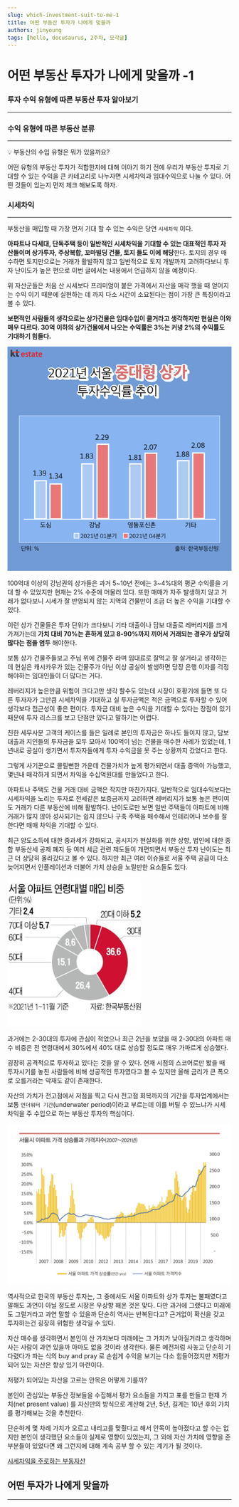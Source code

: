 ```yaml
---
slug: which-investment-suit-to-me-1
title: 어떤 부동산 투자가 나에게 맞을까
authors: jinyoung
tags: [hello, docusaurus, 2주차, 모각글]
---
```


# 어떤 부동산 투자가 나에게 맞을까 -1

### 투자 수익 유형에 따른 부동산 투자 알아보기

---

### 수익 유형에 따른 부동산 분류

---

<aside>
💡 부동산의 수입 유형은 뭐가 있을까요?

</aside>

어떤 유형의 부동산 투자가 적합한지에 대해 이야기 하기 전에 우리가 부동산 투자로 기대할 수 있는 수익을 큰 카테고리로 나누자면 시세차익과 임대수익으로 나눌 수 있다. 어떤 것들이 있는지 먼저 체크 해보도록 하자.

### 시세차익

---

부동산을 매입할 때 가장 먼저 기대 할 수 있는 수익은 당연 `시세차익` 이다.

**아파트나 다세대, 단독주택 등이 일반적인 시세차익을 기대할 수 있는 대표적인 투자 자산들이며 상가투자, 주상복합, 꼬마빌딩 건물, 토지 들도 이에 해당**한다. 토지의 경우 매수하면 토지만으로는 거래가 활발하지 않고 일반적으로 토지 개발까지 고려하다보니 투자 난이도가 높은 편으로 이번 글에서는 내용에서 언급하지 않을 예정이다.

위 자산군들은 처음 산 시세보다 프리미엄이 붙은 가격에서 자산을 매각 했을 때 얻어지는 수익 이기 때문에 실현하는 데 까지 다소 시간이 소요된다는 점이 가장 큰 특징이라고 볼 수 있다.

**보편적인 사람들의 생각으로는 상가건물은 임대수입이 클거라고 생각하지만 현실은 이와 매우 다르다. 30억 이하의 상가건물에서 나오는 수익률은 3%는 커녕 2%의 수익률도 기대하기 힘들다.**

![Untitled](../img/second/Untitled.png)

100억대 이상의 강남권의 상가들은 과거 5~10년 전에는 3~4%대의 평균 수익률을 기대 할 수 있었지만 현재는 2% 수준에 머물러 있다. 또한 매매가 자주 발생하지 않고 거래가 없다보니 시세가 잘 반영되지 않는 지역의 건물만이 조금 더 높은 수익을 기대할 수 있다.

이런 상가 건물들은 투자 단위가 크다보니 기타 대출이나 담보 대출로 레버리지를 크게 가져가는데 **가치 대비 70%는 흔하게 있고 8-90%까지 끼어서 거래되는 경우가 상당히 많다는 점을 염두** 해야한다.

보통 상가 건물주들보고 주님 위에 건물주 라며 임대료로 잘먹고 잘 살거라고 생각하는데 현실은 캐시카우가 있는 건물주가 아닌 이상 공실이 발생하면 당장 은행 이자를 걱정해야하는 임대인들이 더 많다는 거다.

레버리지가 높은만큼 위험이 크다고만 생각 할수도 있는데 시장이 호황기에 들면 또 다른 투자자가 그만큼 시세차익을 기대하고 실 투자금액은 적은 금액으로 투자할 수 있어 생각보다 접근성이 좋은 편이다. 투자금 대비 높은 수익을 기대할 수 있다는 장점이 있기 때문에 투자 리스크를 보고 단점만 있다고 말하기는 어렵다.

친한 세무사분 고객의 케이스를 들은 일례로 본인의 투자금은 하나도 들이지 않고, 담보 대출과 지인들의 투자금을 모두 모아서 100억이 넘는 건물을 매수한 사례가 있었는데, 1년내로 공실이 생기면서 투자자들에게 투자 수익금을 못 주는 상황까지 갔었다고 한다.

그렇게 사기꾼으로 몰릴뻔한 가운데 건물가치가 높게 평가되면서 대출 증액이 가능했고, 몇년내 매각하게 되면서 차익을 수십억원대를 만들었다고 한다.

아파트나 주택도 건물 거래 대비 금액은 작지만 마찬가지다. 일반적으로 임대수익보다는 시세차익을 노리는 투자로 전세같은 보증금까지 고려하면 레버리지가 보통 높은 편이여도 거래가 다른 부동산에 비해 활발하다. 난이도로만 보면 일반 주택들이 아파트에 비해 거래가 많지 않아 성사되기는 쉽지 않으나 구축 주택을 매수해서 인테리어나 보수를 잘 한다면 매매 차익을 기대할 수 있다.

최근 양도소득에 대한 중과세가 강화되고, 공시지가 현실화를 위한 상향, 법인에 대한 종합 부동산세 공제 폐지 등 여러 세금 관련 제도들이 개편되면서 부동산 투자 난이도는 최근 더 상당히 올라갔다고 볼 수 있다. 하지만 최근 여러 이슈들로 서울 주택 공급이 다소 늦어지면서 인플레이션과 더불어 가치 상승을 노릴만한 요소들도 있다.

![Untitled](../img/second/Untitled%201.png)

과거에는 2-30대의 투자에 관심이 적었으나 최근 2년을 보았을 때 2-30대의 아파트 매수 비중은 전 연령대에서 30%에서 40% 대로 상승할 정도로 매우 가파르게 상승했다.

굉장히 공격적으로 투자하고 있다는 것을 알 수 있다. 현재 시점의 스코어로만 봤을 때 투자시기를 놓친 사람들에 비해 성공적인 투자였다고 볼 수 있지만 올해 금리가 큰 폭으로 오를거라는 악재도 같이 존재한다.

자산의 가치가 전고점에서 저점을 찍고 다시 전고점 회복까지의 기간을 투자업계에서는 보통 `언더워터 기간`(underwater period)이라고 부르는데 이를 버틸 수 있느냐가 시세 차익을 주 수입으로 하는 부동산 투자의 핵심이다.

![Untitled](../img/second/Untitled%202.png)

역사적으로 한국의 부동산 투자는, 그 중에서도 서울 아파트와 상가 투자는 불패였다고 말해도 과언이 아닐 정도로 시장은 우상향 해온 것은 맞다. 다만 과거에 그랬다고 미래에도 그럴거라고 과연 말할 수 있을까 단순히 역사는 반복된다고? 근거없이 확신을 갖고 투자하는건 굉장히 위험한 생각일 수 있다.

자산 매수를 생각하면서 본인이 산 가치보다 미래에는 그 가치가 낮아질거라고 생각하며 사는 사람이 과연 있을까 아마도 없을 것이라 생각한다. 물론 예전처럼 사놓고 단순히 기다렸다가 파는 식의 buy and pray 로 손쉽게 수익을 보기는 다소 힘들어졌지만 저평가되어 있는 자산은 항상 있기 마련이다.

저평가 되어있는 자산을 고르는 안목은 어떻게 기를까?

본인이 관심있는 부동산 정보들을 수집해서 평가 요소들을 가지고 표를 만들고 현재 가치(net present value) 를 자신만의 방식으로 계산해 2년, 5년, 길게는 10년 후의 가치를 평가해보는 것을 추천한다.

단순하게 몇 차례 가치가 오르고 내리고를 맞췄다고 해서 안목이 높아졌다고 할 수는 없지만 본인이 생각했던 요소들이 실제로 영향이 있었는지, 그 외에 자산 가치에 영향을 준 부분들이 있었다면 왜 그런지에 대해 계속 공부 할 수 있는 계기가 될 것이다.

[시세차익을 주로하는 부동자산](https://www.notion.so/79a7a38f75934022b34101bbb1d3f910)

## 어떤 투자가 나에게 맞을까

---
